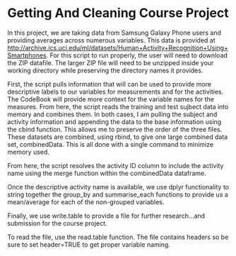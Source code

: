 Getting And Cleaning Course Project
==================

In this project, we are taking data from Samsung Galaxy Phone users and providing averages across numerous variables. This data is provided at http://archive.ics.uci.edu/ml/datasets/Human+Activity+Recognition+Using+Smartphones. For this script to run properly, the user will need to download the ZIP datafile. The larger ZIP file will need to be unzipped inside your working directory while preserving the directory names it provides.
  
First, the script pulls information that will can be used to provide more descriptive labels to our variables for measurements and for the activities. The CodeBook will provide more context for the variable names for the measures.
From here, the script reads the training and test sujbect data into memory and combines them. In both cases, I am pulling the subject and activity information and appending the data to the base information using the cbind function. This allows me to preserve the order of the three files. These datasets are combined, using rbind, to give one large combined data set, combinedData. This is all done with a single command to minimize memory used.

From here, the script resolves the activity ID column to include the activity name using the merge function within the combinedData dataframe.

Once the descriptive activity name is available, we use dplyr functionality to string together the group_by and summarise_each functions to provide us a mean/average for each of the non-grouped variables.

Finally, we use write.table to provide a file for further research...and submission for the course project.

To read the file, use the read.table function. The file contains headers so be sure to set header=TRUE to get proper variable naming.
